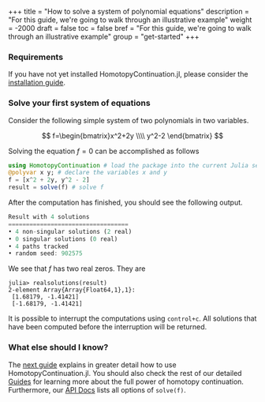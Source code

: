 +++
title = "How to solve a system of polynomial equations"
description = "For this guide, we're going to walk through an illustrative example"
weight = -2000
draft = false
toc = false
bref = "For this guide, we're going to walk through an illustrative example"
group = "get-started"
+++

### Requirements
If you have not yet installed HomotopyContinuation.jl, please consider the [installation guide](/guides/installation/).

### Solve your first system of equations
Consider the following simple system of two polynomials in two variables.


$$
f=\begin{bmatrix}x^2+2y \\\\ y^2-2 \end{bmatrix}
$$


Solving the equation $f=0$ can be accomplished as follows


```julia
using HomotopyContinuation # load the package into the current Julia session
@polyvar x y; # declare the variables x and y
f = [x^2 + 2y, y^2 - 2]
result = solve(f) # solve f
```

After the computation has finished, you should see the following output.

```julia
Result with 4 solutions
==================================
• 4 non-singular solutions (2 real)
• 0 singular solutions (0 real)
• 4 paths tracked
• random seed: 902575
```

We see that $f$ has two real zeros. They are

```julia-repl
julia> realsolutions(result)
2-element Array{Array{Float64,1},1}:
 [1.68179, -1.41421]
 [-1.68179, -1.41421]
```

It is possible to interrupt the computations using `control+c`. All solutions that have been computed before the interruption will be returned.

### What else should I know?

The [next guide](/guides/introduction) explains in greater detail how to use HomotopyContinuation.jl. You should also check the rest of our detailed [Guides](/guides/) for learning more about the full power of homotopy continuation. Furthermore, our [API Docs](https://www.juliahomotopycontinuation.org/HomotopyContinuation.jl/stable/solving/#The-*solve*-function-1) lists all options of `solve(f)`.
